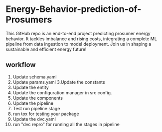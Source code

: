 # Energy-Behavior-prediction-of-Prosumers
This GitHub repo is an end-to-end project predicting prosumer energy behavior. It tackles imbalance and rising costs, integrating a complete ML pipeline from data ingestion to model deployment. Join us in shaping a sustainable and efficient energy future!

## workflow

1. Update schema.yaml
2. Update params.yaml
3.Update the constants
4. Update the entity
5. Update the configuration manager in src config.
6. Update the components
7. Update the pipeline
8. Test run pipeline stage
9. run tox for testing your package
10. Update the dvc.yaml
11. run "dvc repro" for running all the stages in pipeline
